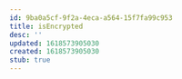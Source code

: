 ```yaml
---
id: 9ba0a5cf-9f2a-4eca-a564-15f7fa99c953
title: isEncrypted
desc: ''
updated: 1618573905030
created: 1618573905030
stub: true
---
```


